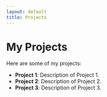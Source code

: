 ```yaml
---
layout: default
title: Projects
---
```


# My Projects

Here are some of my projects:

- **Project 1**: Description of Project 1.
- **Project 2**: Description of Project 2.
- **Project 3**: Description of Project 3.
